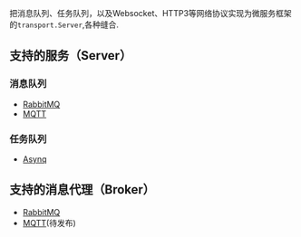把消息队列、任务队列，以及Websocket、HTTP3等网络协议实现为微服务框架的`transport.Server`,各种缝合.

## 支持的服务（Server）

### 消息队列

- [RabbitMQ](https://www.rabbitmq.com/)
- [MQTT](https://mqtt.org/)

### 任务队列

- [Asynq](https://github.com/hibiken/asynq)

## 支持的消息代理（Broker）

- [RabbitMQ](https://www.rabbitmq.com/)
- [MQTT](https://mqtt.org/)(待发布)